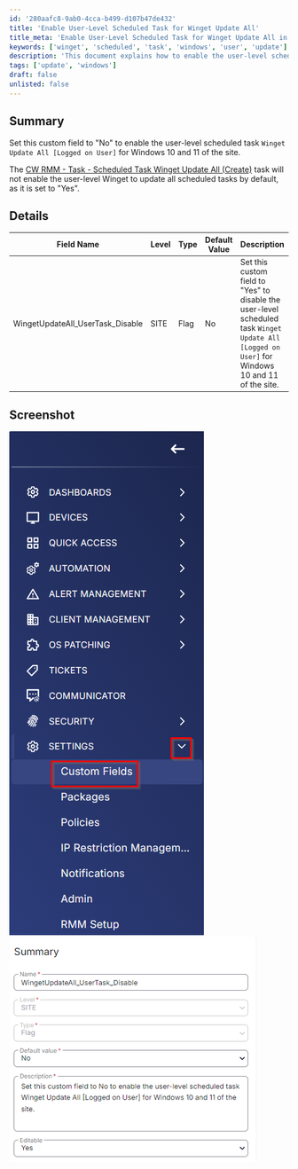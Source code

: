 ```yaml
---
id: '280aafc8-9ab0-4cca-b499-d107b47de432'
title: 'Enable User-Level Scheduled Task for Winget Update All'
title_meta: 'Enable User-Level Scheduled Task for Winget Update All in Windows 10 and 11'
keywords: ['winget', 'scheduled', 'task', 'windows', 'user', 'update']
description: 'This document explains how to enable the user-level scheduled task `Winget Update All [Logged on User]` for Windows 10 and 11 by setting a custom field to "No". It also describes the default behavior of the related task and provides a detailed table of the relevant field settings.'
tags: ['update', 'windows']
draft: false
unlisted: false
---
```


## Summary

Set this custom field to "No" to enable the user-level scheduled task `Winget Update All [Logged on User]` for Windows 10 and 11 of the site.

The [CW RMM - Task - Scheduled Task Winget Update All (Create)](<../tasks/Scheduled Task Winget Update All (Create).md>) task will not enable the user-level Winget to update all scheduled tasks by default, as it is set to "Yes".

## Details

| Field Name                          | Level | Type | Default Value | Description                                                                                                        | Editable |
|-------------------------------------|-------|------|---------------|--------------------------------------------------------------------------------------------------------------------|----------|
| WingetUpdateAll_UserTask_Disable   | SITE  | Flag | No            | Set this custom field to "Yes" to disable the user-level scheduled task `Winget Update All [Logged on User]` for Windows 10 and 11 of the site. | Yes      |

## Screenshot

![Screenshot 1](../../../static/img/Site---WingetUpdateAll_UserTask_Disable/image_1.png)
![Screenshot 2](../../../static/img/Site---WingetUpdateAll_UserTask_Disable/image_2.png)
